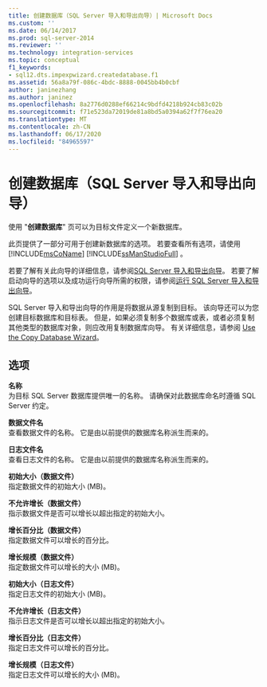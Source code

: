 ```yaml
---
title: 创建数据库（SQL Server 导入和导出向导）| Microsoft Docs
ms.custom: ''
ms.date: 06/14/2017
ms.prod: sql-server-2014
ms.reviewer: ''
ms.technology: integration-services
ms.topic: conceptual
f1_keywords:
- sql12.dts.impexpwizard.createdatabase.f1
ms.assetid: 56a8a79f-086c-4bdc-8888-0045bb4b0cbf
author: janinezhang
ms.author: janinez
ms.openlocfilehash: 8a2776d0288ef66214c9bdfd4218b924cb83c02b
ms.sourcegitcommit: f71e523da72019de81a8bd5a0394a62f7f76ea20
ms.translationtype: MT
ms.contentlocale: zh-CN
ms.lasthandoff: 06/17/2020
ms.locfileid: "84965597"
---
```

# <a name="create-database-sql-server-import-and-export-wizard"></a>创建数据库（SQL Server 导入和导出向导）
  使用 "**创建数据库**" 页可以为目标文件定义一个新数据库。  
  
 此页提供了一部分可用于创建新数据库的选项。 若要查看所有选项，请使用 [!INCLUDE[msCoName](../../includes/msconame-md.md)] [!INCLUDE[ssManStudioFull](../../includes/ssmanstudiofull-md.md)] 。  
  
 若要了解有关此向导的详细信息，请参阅[SQL Server 导入和导出向导](import-and-export-data-with-the-sql-server-import-and-export-wizard.md)。 若要了解启动向导的选项以及成功运行向导所需的权限，请参阅[运行 SQL Server 导入和导出向导](start-the-sql-server-import-and-export-wizard.md)。  
  
 SQL Server 导入和导出向导的作用是将数据从源复制到目标。 该向导还可以为您创建目标数据库和目标表。 但是，如果必须复制多个数据库或表，或者必须复制其他类型的数据库对象，则应改用复制数据库向导。 有关详细信息，请参阅 [Use the Copy Database Wizard](../../relational-databases/databases/use-the-copy-database-wizard.md)。  
  
## <a name="options"></a>选项  
 **名称**  
 为目标 SQL Server 数据库提供唯一的名称。 请确保对此数据库命名时遵循 SQL Server 约定。  
  
 **数据文件名**  
 查看数据文件的名称。 它是由以前提供的数据库名称派生而来的。  
  
 **日志文件名**  
 查看日志文件的名称。 它是由以前提供的数据库名称派生而来的。  
  
 **初始大小（数据文件）**  
 指定数据文件的初始大小 (MB)。  
  
 **不允许增长（数据文件）**  
 指示数据文件是否可以增长以超出指定的初始大小。  
  
 **增长百分比（数据文件）**  
 指定数据文件可以增长的百分比。  
  
 **增长规模（数据文件）**  
 指定数据文件可以增长的大小 (MB)。  
  
 **初始大小（日志文件）**  
 指定日志文件的初始大小 (MB)。  
  
 **不允许增长（日志文件）**  
 指示日志文件是否可以增长以超出指定的初始大小。  
  
 **增长百分比（日志文件）**  
 指定日志文件可以增长的百分比。  
  
 **增长规模（日志文件）**  
 指定日志文件可以增长的大小 (MB)。  
  
  
